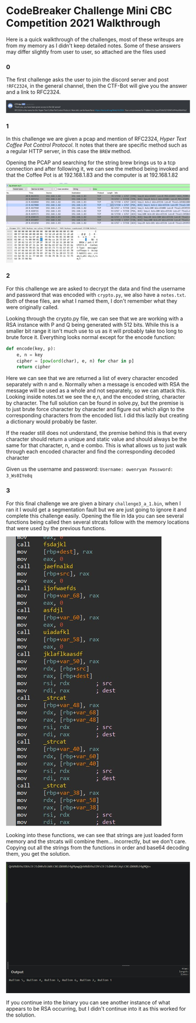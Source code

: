 # CodeBreaker Challenge Mini CBC Competition 2021 Walkthrough

Here is a quick walkthrough of the challenges, most of these writeups are from my memory as I didn't keep detailed notes. Some of these answers may differ slightly from user to user, so attached are the files used 

### 0

The first challenge asks the user to join the discord server and post `!RFC2324`, in the general channel, then the CTF-Bot will give you the answer and a link to RFC2324.

![discord](images\discord.jpg)

### 1

In this challenge we are given a pcap and mention of RFC2324, *Hyper Text Coffee Pot Control Protocol*. It notes that there are specific method such as a regular HTTP server, in this case the `BREW` method.

Opening the PCAP and searching for the string brew brings us to a tcp connection and after following it, we can see the method being invoked and that the Coffee Pot is at 192.168.1.83 and the computer is at 192.168.1.82

![coffee](images\coffee.jpg)

### 2

For this challenge we are asked to decrypt the data and find the username and password that was encoded with `crypto.py`, we also have a `notes.txt`. Both of these files, are what I named them, I don't remember what they were originally called.

Looking through the crypto.py file, we can see that we are working with a RSA instance with P and Q being generated with 512 bits. While this is a smaller bit range it isn't much use to us as it will probably take too long to brute force it. Everything looks normal except for the encode function:

```python
def encode(key, p):
    e, n = key
    cipher = [pow(ord(char), e, n) for char in p]
    return cipher
```

Here we can see that we are returned a list of every character encoded separately with n and e. Normally when a message is encoded with RSA the message will be used as a whole and not separately, so we can attack this. Looking inside notes.txt we see the e,n, and the encoded string, character by character. The full solution can be found in solve.py, but the premise is to just brute force character by character and figure out which align to the corresponding characters from the encoded list. I did this lazily but creating a dictionary would probably be faster. 

If the reader still does not understand, the premise behind this is that every character should return a unique and static value and should always be the same for that character, n, and e combo. This is what allows us to just walk through each encoded character and find the corresponding decoded character 

Given us the username and password: `Username: owenryan Password: 3_Ws0IYe8q`

### 3

For this final challenge we are given a binary `challenge3_a_1.bin`, when I ran it I would get a segmentation fault but we are just going to ignore it and complete this challenge easily. Opening the file in Ida you can see several functions being called then several strcats follow with the memory locations that were used by the previous functions.

![ida](images\ida.jpg)

Looking into these functions, we can see that strings are just loaded form memory and the strcats will combine them... incorrectly, but we don't care. Copying out all the strings from the functions in order and base64 decoding them, you get the solution.

![base64](images\base64.jpg)

If you continue into the binary you can see another instance of what appears to be RSA occurring, but I didn't continue into it as this worked for the solution.